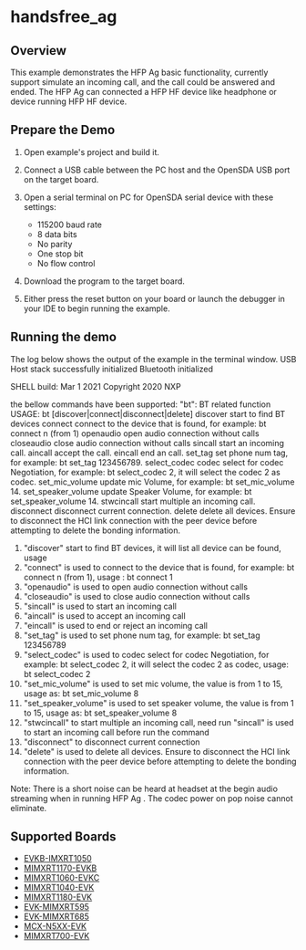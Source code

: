 # handsfree_ag

## Overview
This example demonstrates the HFP Ag basic functionality, currently support simulate an incoming call, and the call could be answered and ended.
The HFP Ag can connected a HFP HF device like headphone or device running HFP HF device.

## Prepare the Demo

1.  Open example's project and build it.

2.  Connect a USB cable between the PC host and the OpenSDA USB port on the target board.

3.  Open a serial terminal on PC for OpenSDA serial device with these settings:
    - 115200 baud rate
    - 8 data bits
    - No parity
    - One stop bit
    - No flow control

4.  Download the program to the target board.

5.  Either press the reset button on your board or launch the debugger in your IDE to begin running the example.

## Running the demo
The log below shows the output of the example in the terminal window. 
USB Host stack successfully initialized
Bluetooth initialized

SHELL build: Mar  1 2021
Copyright  2020  NXP

>>
the bellow commands have been supported:
"bt": BT related function
  USAGE: bt [discover|connect|disconnect|delete]
    discover             start to find BT devices
    connect              connect to the device that is found, for example: bt connect n (from 1)
    openaudio            open audio connection without calls
    closeaudio           close audio connection without calls 
    sincall              start an incoming call.
    aincall              accept the call.
    eincall              end an call.
    set_tag              set phone num tag, for example: bt set_tag 123456789.
    select_codec         codec select for codec Negotiation, for example: bt select_codec 2, it will select the codec 2 as codec.
    set_mic_volume       update mic Volume, for example: bt set_mic_volume 14.
    set_speaker_volume   update Speaker Volume, for example: bt set_speaker_volume 14.
    stwcincall           start multiple an incoming call.
    disconnect           disconnect current connection.
    delete               delete all devices. Ensure to disconnect the HCI link connection with the peer device before attempting to delete the bonding information.
1) "discover" start to find BT devices, it will list all device can be found, usage
2) "connect" is used to connect to the device that is found, for example: bt connect n (from 1), usage :
   bt connect 1
3) "openaudio" is used to open audio connection without calls
4) "closeaudio" is used to close audio connection without calls 
5) "sincall" is used to start an incoming call
6) "aincall" is used to accept an incoming call
7) "eincall" is used to end or reject an incoming call
8) "set_tag" is used to set phone num tag, for example: bt set_tag 123456789
9) "select_codec" is used to  codec select for codec Negotiation, for example: bt select_codec 2, it will select the codec 2 as codec, usage:
   bt select_codec 2
10) "set_mic_volume" is used to set mic volume, the value  is from 1 to 15, usage as:
    bt set_mic_volume 8
11) "set_speaker_volume" is used to set speaker volume, the value is from 1 to 15, usage as:
    bt set_speaker_volume 8
12) "stwcincall"  to start multiple an incoming call, need run "sincall" is used to start an incoming call before run the command
13) "disconnect"  to disconnect current connection
14) "delete" is used to delete all devices. Ensure to disconnect the HCI link connection with the peer device before attempting to delete the bonding information.

Note:
There is a short noise can be heard at headset at the begin audio streaming when in running HFP Ag . 
The codec power on pop noise cannot eliminate.

## Supported Boards
- [EVKB-IMXRT1050](../../_boards/evkbimxrt1050/edgefast_bluetooth_examples/handsfree_ag/example_board_readme.md)
- [MIMXRT1170-EVKB](../../_boards/evkbmimxrt1170/edgefast_bluetooth_examples/handsfree_ag/example_board_readme.md)
- [MIMXRT1060-EVKC](../../_boards/evkcmimxrt1060/edgefast_bluetooth_examples/handsfree_ag/example_board_readme.md)
- [MIMXRT1040-EVK](../../_boards/evkmimxrt1040/edgefast_bluetooth_examples/handsfree_ag/example_board_readme.md)
- [MIMXRT1180-EVK](../../_boards/evkmimxrt1180/edgefast_bluetooth_examples/handsfree_ag/example_board_readme.md)
- [EVK-MIMXRT595](../../_boards/evkmimxrt595/edgefast_bluetooth_examples/handsfree_ag/example_board_readme.md)
- [EVK-MIMXRT685](../../_boards/evkmimxrt685/edgefast_bluetooth_examples/handsfree_ag/example_board_readme.md)
- [MCX-N5XX-EVK](../../_boards/mcxn5xxevk/edgefast_bluetooth_examples/handsfree_ag/example_board_readme.md)
- [MIMXRT700-EVK](../../_boards/mimxrt700evk/edgefast_bluetooth_examples/handsfree_ag/example_board_readme.md)
